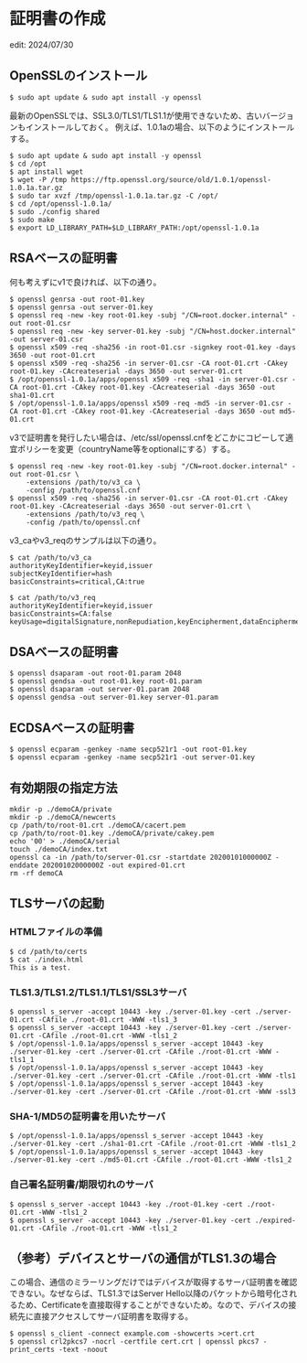 # 証明書の作成
edit: 2024/07/30

## OpenSSLのインストール
```
$ sudo apt update & sudo apt install -y openssl
```

最新のOpenSSLでは、SSL3.0/TLS1/TLS1.1が使用できないため、古いバージョンもインストールしておく。
例えば、1.0.1aの場合、以下のようにインストールする。
```
$ sudo apt update & sudo apt install -y openssl
$ cd /opt
$ apt install wget
$ wget -P /tmp https://ftp.openssl.org/source/old/1.0.1/openssl-1.0.1a.tar.gz
$ sudo tar xvzf /tmp/openssl-1.0.1a.tar.gz -C /opt/
$ cd /opt/openssl-1.0.1a/
$ sudo ./config shared
$ sudo make
$ export LD_LIBRARY_PATH=$LD_LIBRARY_PATH:/opt/openssl-1.0.1a
```

## RSAベースの証明書
何も考えずにv1で良ければ、以下の通り。
```
$ openssl genrsa -out root-01.key
$ openssl genrsa -out server-01.key
$ openssl req -new -key root-01.key -subj "/CN=root.docker.internal" -out root-01.csr
$ openssl req -new -key server-01.key -subj "/CN=host.docker.internal" -out server-01.csr
$ openssl x509 -req -sha256 -in root-01.csr -signkey root-01.key -days 3650 -out root-01.crt
$ openssl x509 -req -sha256 -in server-01.csr -CA root-01.crt -CAkey root-01.key -CAcreateserial -days 3650 -out server-01.crt
$ /opt/openssl-1.0.1a/apps/openssl x509 -req -sha1 -in server-01.csr -CA root-01.crt -CAkey root-01.key -CAcreateserial -days 3650 -out sha1-01.crt
$ /opt/openssl-1.0.1a/apps/openssl x509 -req -md5 -in server-01.csr -CA root-01.crt -CAkey root-01.key -CAcreateserial -days 3650 -out md5-01.crt
```

v3で証明書を発行したい場合は、/etc/ssl/openssl.cnfをどこかにコピーして適宜ポリシーを変更（countryName等をoptionalにする）する。
```
$ openssl req -new -key root-01.key -subj "/CN=root.docker.internal" -out root-01.csr \
    -extensions /path/to/v3_ca \
    -config /path/to/openssl.cnf
$ openssl x509 -req -sha256 -in server-01.csr -CA root-01.crt -CAkey root-01.key -CAcreateserial -days 3650 -out server-01.crt \
    -extensions /path/to/v3_req \
    -config /path/to/openssl.cnf
```

v3_caやv3_reqのサンプルは以下の通り。
```
$ cat /path/to/v3_ca
authorityKeyIdentifier=keyid,issuer
subjectKeyIdentifier=hash
basicConstraints=critical,CA:true

$ cat /path/to/v3_req
authorityKeyIdentifier=keyid,issuer
basicConstraints=CA:false
keyUsage=digitalSignature,nonRepudiation,keyEncipherment,dataEncipherment
```

## DSAベースの証明書
```
$ openssl dsaparam -out root-01.param 2048
$ openssl gendsa -out root-01.key root-01.param
$ openssl dsaparam -out server-01.param 2048
$ openssl gendsa -out server-01.key server-01.param
```

## ECDSAベースの証明書
```
$ openssl ecparam -genkey -name secp521r1 -out root-01.key
$ openssl ecparam -genkey -name secp521r1 -out server-01.key
```

## 有効期限の指定方法
```
mkdir -p ./demoCA/private         
mkdir -p ./demoCA/newcerts        
cp /path/to/root-01.crt ./demoCA/cacert.pem 
cp /path/to/root-01.key ./demoCA/private/cakey.pem 
echo '00' > ./demoCA/serial             
touch ./demoCA/index.txt          
openssl ca -in /path/to/server-01.csr -startdate 20200101000000Z -enddate 20200102000000Z -out expired-01.crt
rm -rf demoCA
```

## TLSサーバの起動
### HTMLファイルの準備
```
$ cd /path/to/certs
$ cat ./index.html
This is a test.
```

### TLS1.3/TLS1.2/TLS1.1/TLS1/SSL3サーバ
```
$ openssl s_server -accept 10443 -key ./server-01.key -cert ./server-01.crt -CAfile ./root-01.crt -WWW -tls1_3
$ openssl s_server -accept 10443 -key ./server-01.key -cert ./server-01.crt -CAfile ./root-01.crt -WWW -tls1_2
$ /opt/openssl-1.0.1a/apps/openssl s_server -accept 10443 -key ./server-01.key -cert ./server-01.crt -CAfile ./root-01.crt -WWW -tls1_1
$ /opt/openssl-1.0.1a/apps/openssl s_server -accept 10443 -key ./server-01.key -cert ./server-01.crt -CAfile ./root-01.crt -WWW -tls1
$ /opt/openssl-1.0.1a/apps/openssl s_server -accept 10443 -key ./server-01.key -cert ./server-01.crt -CAfile ./root-01.crt -WWW -ssl3
```

### SHA-1/MD5の証明書を用いたサーバ
```
$ /opt/openssl-1.0.1a/apps/openssl s_server -accept 10443 -key ./server-01.key -cert ./sha1-01.crt -CAfile ./root-01.crt -WWW -tls1_2
$ /opt/openssl-1.0.1a/apps/openssl s_server -accept 10443 -key ./server-01.key -cert ./md5-01.crt -CAfile ./root-01.crt -WWW -tls1_2
```

### 自己署名証明書/期限切れのサーバ
```
$ openssl s_server -accept 10443 -key ./root-01.key -cert ./root-01.crt -WWW -tls1_2
$ openssl s_server -accept 10443 -key ./server-01.key -cert ./expired-01.crt -CAfile ./root-01.crt -WWW -tls1_2
```

## （参考）デバイスとサーバの通信がTLS1.3の場合
この場合、通信のミラーリングだけではデバイスが取得するサーバ証明書を確認できない。なぜならば、TLS1.3ではServer Hello以降のパケットから暗号化されるため、Certificateを直接取得することができないため。なので、デバイスの接続先に直接アクセスしてサーバ証明書を取得する。
```
$ openssl s_client -connect example.com -showcerts >cert.crt
$ openssl crl2pkcs7 -nocrl -certfile cert.crt | openssl pkcs7 -print_certs -text -noout
```
